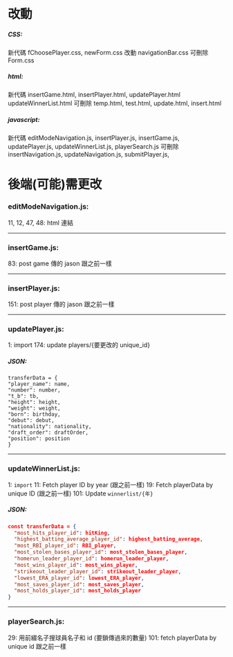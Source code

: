 # 改動

##### CSS:

新代碼 fChoosePlayer.css, newForm.css
改動 navigationBar.css
可刪除 Form.css

##### html:

新代碼 insertGame.html, insertPlayer.html, updatePlayer.html updateWinnerList.html
可刪除 temp.html, test.html, update.html, insert.html

##### javascript:

新代碼 editModeNavigation.js, insertPlayer.js, insertGame.js, updatePlayer.js, updateWinnerList.js, playerSearch.js
可刪除 insertNavigation.js, updateNavigation.js, submitPlayer.js,

# 後端(可能)需更改

### editModeNavigation.js:

11, 12, 47, 48: html 連結

---

### insertGame.js:

83: post game 傳的 jason 跟之前一樣

---

### insertPlayer.js:

151: post player 傳的 jason 跟之前一樣

---

### updatePlayer.js:

1: import
174: update players/{要更改的 unique_id}

##### JSON:

```jason
transferData = {
"player_name": name,
"number": number,
"t_b": tb,
"height": height,
"weight": weight,
"born": birthday,
"debut": debut,
"nationality": nationality,
"draft_order": draftOrder,
"position": position
}
```

---

### updateWinnerList.js:

1: `import`
11: Fetch player ID by year (跟之前一樣)
19: Fetch playerData by unique ID (跟之前一樣)
101: Update `winnerlist/{年}`

##### JSON:

```json
const transferData = {
  "most_hits_player_id": hitKing,
  "highest_batting_average_player_id": highest_batting_average,
  "most_RBI_player_id": RBI_player,
  "most_stolen_bases_player_id": most_stolen_bases_player,
  "homerun_leader_player_id": homerun_leader_player,
  "most_wins_player_id": most_wins_player,
  "strikeout_leader_player_id": strikeout_leader_player,
  "lowest_ERA_player_id": lowest_ERA_player,
  "most_saves_player_id": most_saves_player,
  "most_holds_player_id": most_holds_player
}
```

---

### playerSearch.js:

29: 用前綴名子搜球員名子和 id (要鎖傳過來的數量)
101: fetch playerData by unique id 跟之前一樣
